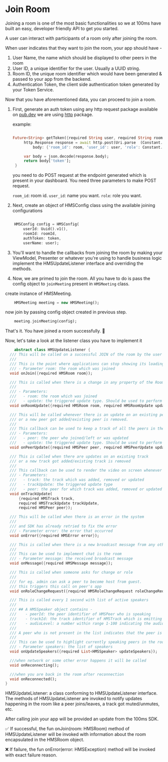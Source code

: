 # Join Room

Joining a room is one of the most basic functionalities so we at 100ms have built an easy, developer friendly API to get you started.

A user can interact with participants of a room only after joining the room.

When user indicates that they want to join the room, your app should have -

1. User Name, the name which should be displayed to other peers in the room
2. User ID, a unique identifier for the user. Usually a UUID string.
3. Room ID, the unique room identifier which would have been generated & passed to your app from the backend.
4. Authentication Token, the client side authentication token generated by your Token Service.


Now that you have aforementioned data, you can proceed to join a room.

1. First, generate an auth token using any http request package 
   available on [pub.dev](https://pub.dev/) we are using [http](https://pub.dev/packages/http) package.

   example:
   ```dart

   Future<String> getToken({required String user, required String room}) async {
        http.Response response = await http.post(Uri.parse  (Constant.getTokenURL),
            body: {'room_id': room, 'user_id': user, 'role': Constant.defaultRole});

        var body = json.decode(response.body);
        return body['token'];
    }
   ```
    you need to do POST request at the endpoint generated which is present in your dashboard.
    You need three parameters to make POST request.

    `room_id`: room id. `user_id`: name you want. 
    `role`: role you want.


2. Next, create an object of HMSConfig class using the available  joining configurations

```dart

    HMSConfig config = HMSConfig(
        userId: Uuid().v1(),
        roomId: roomId,
        authToken: token,
        userName: user);
```


3. You'll want to handle the callbacks from joining the room by making your ViewModel, Presenter or whatever you're using to handle business logic implement the HMSUpdateListener interface and overriding the methods.

4. Now, we are primed to join the room. All you have to do is pass the config object to `joinMeeting` present in `HMSMeeting` class.

create instance of HMSMeeting.
```dart 
    HMSMeeting meeting = new HMSMeeting();
```

now join by passing config object created in previous step.
```dart 
    meeting.joinMeeting(config);
```

That's it. You have joined a room successfully. 🥳

Now, let's take a look at the listener class you have to implement it 

 
```dart
    abstract class HMSUpdateListener {
  /// This will be called on a successful JOIN of the room by the user
  ///
  /// This is the point where applications can stop showing its loading state
  /// - Parameter room: the room which was joined
  void onJoin({required HMSRoom room});

  /// This is called when there is a change in any property of the Room
  ///
  /// - Parameters:
  ///   - room: the room which was joined
  ///   - update: the triggered update type. Should be used to perform different UI Actions
  void onRoomUpdate({required HMSRoom room, required HMSRoomUpdate update});

  /// This will be called whenever there is an update on an existing peer
  /// or a new peer got added/existing peer is removed.
  ///
  /// This callback can be used to keep a track of all the peers in the room
  /// - Parameters:
  ///   - peer: the peer who joined/left or was updated
  ///   - update: the triggered update type. Should be used to perform different UI Actions
  void onPeerUpdate({required HMSPeer peer, required HMSPeerUpdate update});

  /// This is called when there are updates on an existing track
  /// or a new track got added/existing track is removed
  ///
  /// This callback can be used to render the video on screen whenever a track gets added
  /// - Parameters:
  ///   - track: the track which was added, removed or updated
  ///   - trackUpdate: the triggered update type
  ///   - peer: the peer for which track was added, removed or updated
  void onTrackUpdate(
      {required HMSTrack track,
      required HMSTrackUpdate trackUpdate,
      required HMSPeer peer});

  /// This will be called when there is an error in the system
  ///
  /// and SDK has already retried to fix the error
  /// - Parameter error: the error that occurred
  void onError({required HMSError error});

  /// This is called when there is a new broadcast message from any other peer in the room
  ///
  /// This can be used to implement chat is the room
  /// - Parameter message: the received broadcast message
  void onMessage({required HMSMessage message});

  /// This is called when someone asks for change or role
  ///
  /// for eg. admin can ask a peer to become host from guest.
  /// this triggers this call on peer's app
  void onRoleChangeRequest({required HMSRoleChangeRequest roleChangeRequest});

  /// This is called every 1 second with list of active speakers
  ///
  /// ## A HMSSpeaker object contains -
  ///    - peerId: the peer identifier of HMSPeer who is speaking
  ///    - trackId: the track identifier of HMSTrack which is emitting audio
  ///    - audioLevel: a number within range 1-100 indicating the audio volume
  ///
  /// A peer who is not present in the list indicates that the peer is not speaking
  ///
  /// This can be used to highlight currently speaking peers in the room
  /// - Parameter speakers: the list of speakers
  void onUpdateSpeakers({required List<HMSSpeaker> updateSpeakers});

  ///when network or some other error happens it will be called
  void onReconnecting();

  ///when you are back in the room after reconnection
  void onReconnected();
}

```
HMSUpdateListener: a class conforming to HMSUpdateListener interface.
The methods of HMSUpdateListener are invoked to notify updates happening in the room like a peer joins/leaves, a track got muted/unmutes, etc.

After calling join your app will be provided an update from the 100ms SDK.

✅ If successful, the fun onJoin(room: HMSRoom) method of HMSUpdateListener will be invoked with information about the room encapsulated in the HMSRoom object.

❌ If failure, the fun onError(error: HMSException) method will be invoked with exact failure reason.